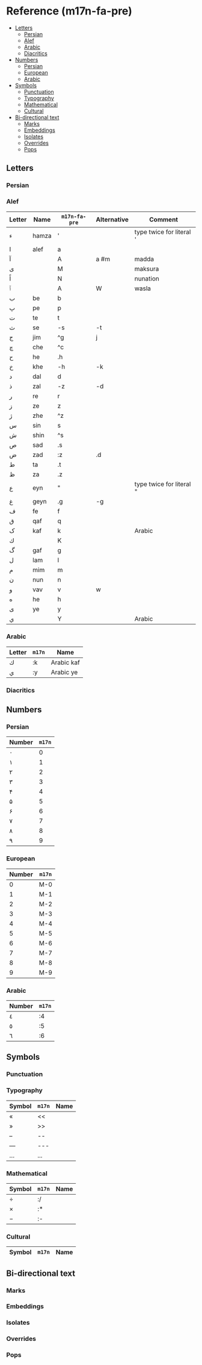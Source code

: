 # Reference (m17n-fa-pre)

<!-- START doctoc generated TOC please keep comment here to allow auto update -->
<!-- DON'T EDIT THIS SECTION, INSTEAD RE-RUN doctoc TO UPDATE -->


- [Letters](#letters)
  - [Persian](#persian)
  - [Alef](#alef)
  - [Arabic](#arabic)
  - [Diacritics](#diacritics)
- [Numbers](#numbers)
  - [Persian](#persian-1)
  - [European](#european)
  - [Arabic](#arabic-1)
- [Symbols](#symbols)
  - [Punctuation](#punctuation)
  - [Typography](#typography)
  - [Mathematical](#mathematical)
  - [Cultural](#cultural)
- [Bi-directional text](#bi-directional-text)
  - [Marks](#marks)
  - [Embeddings](#embeddings)
  - [Isolates](#isolates)
  - [Overrides](#overrides)
  - [Pops](#pops)

<!-- END doctoc generated TOC please keep comment here to allow auto update -->

## Letters

### Persian


### Alef

| Letter | Name  | `m17n-fa-pre` | Alternative | Comment                  |
|--------|-------|---------------|-------------|--------------------------|
| ء      | hamza | '             |             | type twice for literal ' |
| ا      | alef  | a             |             |                          |
| آ      |       | A             | a #m        | madda                    |
| ى      |       | M             |             | maksura                  |
| اً      |       | N             |             | nunation                 |
| ٱ      |       | A             | W           | wasla                    |
| ب      | be    | b             |             |                          |
| پ      | pe    | p             |             |                          |
| ت      | te    | t             |             |                          |
| ث      | se    | -s            | -t          |                          |
| ج      | jim   | ^g            | j           |                          |
| چ      | che   | ^c            |             |                          |
| ح      | he    | .h            |             |                          |
| خ      | khe   | -h            | -k          |                          |
| د      | dal   | d             |             |                          |
| ذ      | zal   | -z            | -d          |                          |
| ر      | re    | r             |             |                          |
| ز      | ze    | z             |             |                          |
| ژ      | zhe   | ^z            |             |                          |
| س      | sin   | s             |             |                          |
| ش      | shin  | ^s            |             |                          |
| ص      | sad   | .s            |             |                          |
| ض      | zad   | :z            | .d          |                          |
| ط      | ta    | .t            |             |                          |
| ظ      | za    | .z            |             |                          |
| ع      | eyn   | "             |             | type twice for literal " |
| غ      | geyn  | .g            | -g          |                          |
| ف      | fe    | f             |             |                          |
| ق      | qaf   | q             |             |                          |
| ک      | kaf   | k             |             | Arabic                   |
| ك      |       | K             |             |                          |
| گ      | gaf   | g             |             |                          |
| ل      | lam   | l             |             |                          |
| م      | mim   | m             |             |                          |
| ن      | nun   | n             |             |                          |
| و      | vav   | v             | w           |                          |
| ه      | he    | h             |             |                          |
| ی      | ye    | y             |             |                          |
| ي      |       | Y             |             | Arabic                   |

### Arabic

Letter | `m17n` | Name
------ | ------ | ----
‎ك     | :k     | Arabic kaf
‎ي     | :y     | Arabic ye

### Diacritics


## Numbers

### Persian

Number | `m17n`
------ | ------
۰      | 0
۱      | 1
۲      | 2
۳      | 3
۴      | 4
۵      | 5
۶      | 6
۷      | 7
۸      | 8
۹      | 9

### European

Number | `m17n`
------ | ------
0      | M-0
1      | M-1
2      | M-2
3      | M-3
4      | M-4
5      | M-5
6      | M-6
7      | M-7
8      | M-8
9      | M-9

### Arabic

Number | `m17n`
------ | ------
٤      | :4
٥      | :5
٦      | :6

## Symbols

### Punctuation


### Typography

Symbol | `m17n` | Name
------ | ------ | ----
«      | <<     |
»      | >>     |
–      | --     |
—      | ---    |
…      | ...    |

### Mathematical

Symbol | `m17n` | Name
------ | ------ | ----
÷      | :/     |
×      | :*     |
−      | :-     |

### Cultural

Symbol | `m17n` | Name
------ | ------ | ----

## Bi-directional text


### Marks


### Embeddings


### Isolates


### Overrides


### Pops


